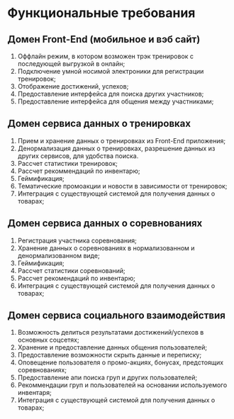 # Функциональные требования

## Домен Front-End (мобильное и вэб сайт)

1. Оффлайн режим, в котором возможен трэк тренировок с последующей выгрузкой в онлайн;
2. Подключение умной носимой электроники для регистрации тренировок;
3. Отображение достижений, успехов;
4. Предоставление интерфейса для поиска других участников;
5. Предоставление интерфейса для общения между участниками;

## Домен сервиса данных о тренировках

1. Прием и хранение данных о тренировках из Front-End приложения;
2. Денормализация данных о тренировках, разрешение данных из других сервисов, для удобства поиска.
3. Рассчет статистики тренировок;
4. Рассчет рекоммендаций по инвентарю;
5. Геймификация;
6. Тематические промоакции и новости в зависимости от тренировок;
7. Интеграция с существующей системой для получения данных о товарах;

## Домен сервиса данных о соревнованиях

1. Регистрация участника соревнования;
2. Хранение данных о соревнованиях в нормализованном и денормализованном виде;
3. Геймификация;
4. Рассчет статистики соревнований;
5. Рассчет рекомендаций по инвентарю;
6. Интеграция с существующей системой для получения данных о товарах;

## Домен сервиса социального взаимодействия

1. Возможность делиться результатами достижений/успехов в основных соцсетях;
2. Хранение и предоставление данных общения пользователей;
3. Предоставление возможности скрыть данные и переписку;
4. Оповещение пользователя о промо-акциях, бонусах, предстоящих соревнованиях;
5. Предоставление апи поиска груп и других пользователей;
6. Рекоммендации груп и пользователей на основании используемого инвентаря;
7. Интеграция с существующей системой для получения данных о товарах;
